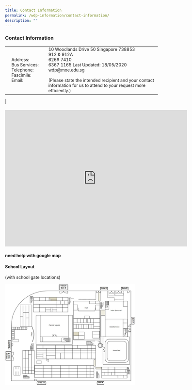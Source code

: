 ```yaml
---
title: Contact Information
permalink: /wdp-information/contact-information/
description: ""
---
```

### **Contact Information**

|  |  |  |
|---|---|---|
|  | Address:<br>Bus Services: Telephone:<br>Fascimile:<br>Email: | 10 Woodlands Drive 50 Singapore 738853<br>912 &amp; 912A<br>6269 7410<br>6367 1165 Last Updated: 18/05/2020<br>wdp@moe.edu.sg<br><br>(Please state the intended recipient and your contact information for us to attend to your request more efficiently.)
| 

#### **<iframe loading="lazy" allowfullscreen="" style="border:0;" height="450" width="600" src="https://www.google.com/maps/embed?pb=!1m18!1m12!1m3!1d352.54258294030404!2d103.79183108026889!3d1.4367253730133043!2m3!1f0!2f0!3f0!3m2!1i1024!2i768!4f13.1!3m3!1m2!1s0x31da13ad7fe28ee5%3A0x7fcae73321ef6465!2sWoodlands%20Primary%20School!5e0!3m2!1sen!2ssg!4v1676560062289!5m2!1sen!2ssg"></iframe>**

**need help with google map**

#### **School Layout**
(with school gate locations)

<img style="width:85%" src="/images/sch%20layout.jpg">